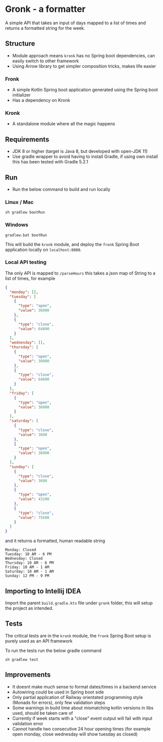 # Gronk - a formatter
A simple API that takes an input of days mapped to a list of times and returns a formatted string for the week.

## Structure
- Module approach means `kronk` has no Spring boot dependencies, can easily switch to other framework
- Using Arrow library to get simpler composition tricks, makes life easier
### Fronk
- A simple Kotlin Spring boot application generated using the Spring boot initializer
- Has a dependency on Kronk

### Kronk
- A standalone module where all the magic happens

## Requirements
- JDK 8 or higher (target is Java 8, but developed with open-JDK 11)
- Use gradle wrapper to avoid having to install Gradle, if using own install this has been tested with Gradle 5.2.1 

## Run

- Run the below command to build and run locally

### Linux / Mac
```shell script
sh gradlew bootRun
```

### Windows
```shell script
gradlew.bat bootRun
```

This will build the `kronk` module, and deploy the `fronk` Spring Boot application locally on `localhost:8080`.

### Local API testing
The only API is mapped to `/parseHours` this takes a json map of String to a list of times, for example
```json
{
  "monday": [],
  "tuesday": [
    {
      "type": "open",
      "value": 36000
    },
    {
      "type": "close",
      "value": 64800
    }
  ],
  "wednesday": [],
  "thursday": [
    {
      "type": "open",
      "value": 36000
    },
    {
      "type": "close",
      "value": 64800
    }
  ],
  "friday": [
    {
      "type": "open",
      "value": 36000
    }
  ],
  "saturday": [
    {
      "type": "close",
      "value": 3600
    },
    {
      "type": "open",
      "value": 36000
    }
  ],
  "sunday": [
    {
      "type": "close",
      "value": 3600
    },
    {
      "type": "open",
      "value": 43200
    },
    {
      "type": "close",
      "value": 75600
    }
  ]
}
```

and it returns a formatted, human readable string
```text
Monday: Closed
Tuesday: 10 AM - 6 PM
Wednesday: Closed
Thursday: 10 AM - 6 PM
Friday: 10 AM - 1 AM
Saturday: 10 AM - 1 AM
Sunday: 12 PM - 9 PM
```

## Importing to Intellij IDEA

Import the parent `build.gradle.kts` file under `gronk` folder, this will setup the project as intended.

## Tests
The critical tests are in the `kronk` module, the `fronk` Spring Boot setup is purely used as an API framework

To run the tests run the below gradle command
```shell script
sh gradlew test
```




## Improvements
- It doesnt make much sense to format dates/times in a backend service
- Autowiring could be used in Spring boot side
- Only partial application of Railway orientated programming style (Monads for errors), only few validation steps
- Some warnings in build time about mismatching kotlin versions in libs used, should be taken care of
- Currently if week starts with a "close" event output will fail with input validation error
- Cannot handle two consecutive 24 hour opening times (for example open monday, close wednesday will show tuesday as closed)
